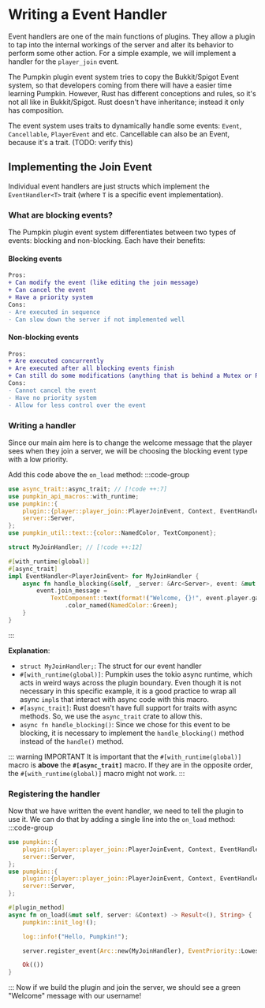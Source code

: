 # Writing a Event Handler
Event handlers are one of the main functions of plugins. They allow a plugin to tap into the internal workings of the server and alter its behavior to perform some other action. For a simple example, we will implement a handler for the `player_join` event. 

The Pumpkin plugin event system tries to copy the Bukkit/Spigot Event system, so that developers coming from there will have a easier time learning Pumpkin.
However, Rust has different conceptions and rules, so it's not all like in Bukkit/Spigot.
Rust doesn't have inheritance; instead it only has composition.

The event system uses traits to dynamically handle some events: `Event`, `Cancellable`, `PlayerEvent` and etc.
Cancellable can also be an Event, because it's a trait. (TODO: verify this)

## Implementing the Join Event
Individual event handlers are just structs which implement the `EventHandler<T>` trait (where `T` is a specific event implementation).

### What are blocking events?
The Pumpkin plugin event system differentiates between two types of events: blocking and non-blocking. Each have their benefits:
#### Blocking events
```diff
Pros:
+ Can modify the event (like editing the join message)
+ Can cancel the event
+ Have a priority system
Cons:
- Are executed in sequence
- Can slow down the server if not implemented well
```
#### Non-blocking events
```diff
Pros:
+ Are executed concurrently
+ Are executed after all blocking events finish
+ Can still do some modifications (anything that is behind a Mutex or RwLock)
Cons:
- Cannot cancel the event
- Have no priority system
- Allow for less control over the event
```

### Writing a handler
Since our main aim here is to change the welcome message that the player sees when they join a server, we will be choosing the blocking event type with a low priority.

Add this code above the `on_load` method:
:::code-group
```rs [lib.rs]
use async_trait::async_trait; // [!code ++:7]
use pumpkin_api_macros::with_runtime;
use pumpkin::{
    plugin::{player::player_join::PlayerJoinEvent, Context, EventHandler, EventPriority},
    server::Server,
};
use pumpkin_util::text::{color::NamedColor, TextComponent};

struct MyJoinHandler; // [!code ++:12]

#[with_runtime(global)]
#[async_trait]
impl EventHandler<PlayerJoinEvent> for MyJoinHandler {
    async fn handle_blocking(&self, _server: &Arc<Server>, event: &mut PlayerJoinEvent) {
        event.join_message =
            TextComponent::text(format!("Welcome, {}!", event.player.gameprofile.name))
                .color_named(NamedColor::Green);
    }
}
```
:::

**Explanation**:
- `struct MyJoinHandler;`: The struct for our event handler
- `#[with_runtime(global)]`: Pumpkin uses the tokio async runtime, which acts in weird ways across the plugin boundary. Even though it is not necessary in this specific example, it is a good practice to wrap all async `impl`s that interact with async code with this macro.
- `#[async_trait]`: Rust doesn't have full support for traits with async methods. So, we use the `async_trait` crate to allow this.
- `async fn handle_blocking()`: Since we chose for this event to be blocking, it is necessary to implement the `handle_blocking()` method instead of the `handle()` method.

::: warning IMPORTANT
It is important that the `#[with_runtime(global)]` macro is **above** the **`#[async_trait]`** macro. If they are in the opposite order, the `#[with_runtime(global)]` macro might not work.
:::

### Registering the handler
Now that we have written the event handler, we need to tell the plugin to use it. We can do that by adding a single line into the `on_load` method:
:::code-group
```rs [lib.rs]
use pumpkin::{
    plugin::{player::player_join::PlayerJoinEvent, Context, EventHandler, EventPriority}, // [!code ++]
    server::Server,
};
use pumpkin::{
    plugin::{player::player_join::PlayerJoinEvent, Context, EventHandler}, // [!code --]
    server::Server,
};

#[plugin_method]
async fn on_load(&mut self, server: &Context) -> Result<(), String> {
    pumpkin::init_log!();

    log::info!("Hello, Pumpkin!");

    server.register_event(Arc::new(MyJoinHandler), EventPriority::Lowest, true).await; // [!code ++]

    Ok(())
}
```
:::
Now if we build the plugin and join the server, we should see a green "Welcome" message with our username!
